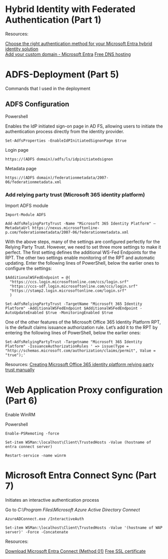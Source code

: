 # Hybrid Identity with Federated Authentication (Part 1)
Resources:

[Choose the right authentication method for your Microsoft Entra hybrid identity solution](https://learn.microsoft.com/en-us/entra/identity/hybrid/connect/choose-ad-authn)<br>
[Add your custom domain - Microsoft Entra](https://learn.microsoft.com/en-us/entra/fundamentals/add-custom-domain)
[Free DNS hosting](https://www.cloudns.net/)

# ADFS-Deployment (Part 5)

Commands that I used in the deployment

## ADFS Configuration
Powershell

Enables the IdP initiated sign-on page in AD FS, allowing users to initiate the authentication process directly from the identity provider.
```
Set-AdfsProperties -EnableIdPInitiatedSignonPage $true
```
Login page 
```
https://(ADFS domain)/adfs/ls/idpinitiatedsignon
```
Metadata page
```
https://(ADFS domain)/federationmetadata/2007-06/federationmetadata.xml
```
### Add relying party trust (Microsoft 365 identity platform)
Import ADFS module
```
Import-Module ADFS
```
```
Add-AdfsRelyingPartyTrust -Name "Microsoft 365 Identity Platform" –MetadataUrl https://nexus.microsoftonline-p.com/federationmetadata/2007-06/federationmetadata.xml
```
With the above steps, many of the settings are configured perfectly for the Relying Party Trust. However, we need to set three more settings to make it perfect.
The first setting defines the additional WS-Fed Endpoints for the RPT. The other two settings enable monitoring of the RPT and automatic updating.
Enter the following lines of PowerShell, below the earlier ones to configure the settings:
```
$AdditionalWSFedEndpoint = @(
  "https://ccs.login.microsoftonline.com/ccs/login.srf"
  "https://ccs-sdf.login.microsoftonline.com/ccs/login.srf"
  "https://stamp2.login.microsoftonline.com/login.srf"
  )
```
```
Set-AdfsRelyingPartyTrust -TargetName "Microsoft 365 Identity Platform" -AdditionalWSFedEndpoint $AdditionalWSFedEndpoint -AutoUpdateEnabled $true -MonitoringEnabled $true
```
One of the other features of the Microsoft Office 365 Identity Platform RPT, is the default claims issuance authorization rule.
Let’s add it to the RPT by entering the following lines of PowerShell, below the earlier ones:
```
Set-AdfsRelyingPartyTrust -Targetname "Microsoft 365 Identity Platform" -IssuanceAuthorizationRules ' => issue(Type = "http://schemas.microsoft.com/authorization/claims/permit", Value = "true");'
```
Resources: 
[Creating Microsoft Office 365 identity platform relying party trust manually](https://dirteam.com/sander/2019/06/04/creating-the-microsoft-office-365-identity-platform-relying-party-trust-manually/)

# Web Application Proxy configuration (Part 6)

Enable WinRM

Powershell

```
Enable-PSRemoting -force 
```
```
Set-item WSMan:\localhost\Client\TrustedHosts -Value (hostname of entra connect server)
```
```
Restart-service -name winrm
```
# Microsoft Entra Connect Sync (Part 7)
Initiates an interactive authentication process

Go to *C:\Program Files\Microsoft Azure Active Directory Connect*
```
AzureADConnect.exe /InteractiveAuth
```
```
Set-item WSMan:\localhost\Client\TrustedHosts -Value '(hostname of WAP server)' -Force -Concatenate
```
Resources:

[Download Microsoft Entra Connect (Method 01)](https://www.microsoft.com/en-us/download/details.aspx?id=47594)
[Free SSL certificate](https://zerossl.com/)

 
